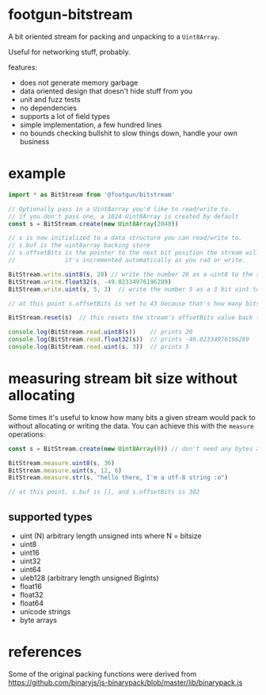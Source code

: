 # footgun-bitstream
A bit oriented stream for packing and unpacking to a `Uint8Array`.

Useful for networking stuff, probably.


features:
* does not generate memory garbage
* data oriented design that doesn't hide stuff from you
* unit and fuzz tests
* no dependencies
* supports a lot of field types
* simple implementation, a few hundred lines
* no bounds checking bullshit to slow things down, handle your own business


# example
```javascript
import * as BitStream from '@footgun/bitstream'

// Optionally pass in a Uint8array you'd like to read/write to.
// if you don't pass one, a 1024 Uint8Array is created by default
const s = BitStream.create(new Uint8Array(2048))

// s is now initialized to a data structure you can read/write to.
// s.buf is the uint8array backing store
// s.offsetBits is the pointer to the next bit position the stream will read or write from.
//              it's incremented automatically as you rad or write.

BitStream.write.uint8(s, 20) // write the number 28 as a uint8 to the stream
BitStream.write.float32(s, -49.02334976196289)
BitStream.write.uint(s, 5, 3)  // write the number 5 as a 3 bit uint to the stream

// at this point s.offsetBits is set to 43 because that's how many bits we've written

BitStream.reset(s)  // this resets the stream's offsetBits value back to 0

console.log(BitStream.read.uint8(s))    // prints 20
console.log(BitStream.read.float32(s))  // prints -49.02334976196289
console.log(BitStream.read.uint(s, 3))  // prints 5
```


# measuring stream bit size without allocating

Some times it's useful to know how many bits a given stream would pack to without allocating or writing the data.
You can achieve this with the `measure` operations:

```javascript
const s = BitStream.create(new Uint8Array(0)) // don't need any bytes allocated

BitStream.measure.uint8(s, 36)
BitStream.measure.uint(s, 12, 6)
BitStream.measure.str(s, "hello there, I'm a utf-8 string :o")

// at this point, s.buf is [], and s.offsetBits is 302 
```

## supported types

* uint (N) arbitrary length unsigned ints where N = bitsize
* uint8
* uint16
* uint32
* uint64
* uleb128 (arbitrary length unsigned BigInts)
* float16
* float32
* float64
* unicode strings
* byte arrays


# references

Some of the original packing functions were derived from https://github.com/binaryjs/js-binarypack/blob/master/lib/binarypack.js

